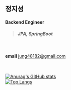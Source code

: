 ## 정지성

#### Backend Engineer

> ##### JPA, SpringBoot

<br>

**email** <jung48182@gmail.com><br> 
<!-- **notion** [https://www.notion.so/zzzzseong](https://zzzzseong.notion.site/ab1ad1eec13c4f3b892b9deeef02adb1?pvs=4)<br> -->
<!-- **blog** <https://zzzzseong.tistory.com/><br> -->

<br><br>
[![Anurag's GitHub stats](https://github-readme-stats-five-rosy-16.vercel.app/api?username=zzzzseong&show_icons=true&theme=dark)](https://github.com/anuraghazra/github-readme-stats)
<br>
[![Top Langs](https://github-readme-stats-five-rosy-16.vercel.app/api/top-langs/?username=zzzzseong&layout=compact&theme=dark)](https://github.com/anuraghazra/github-readme-stats)
<!--
**zzzzseong/zzzzseong** is a ✨ _special_ ✨ repository because its `README.md` (this file) appears on your GitHub profile.

Here are some ideas to get you started:

- 🔭 I’m currently working on ...
- 🌱 I’m currently learning ...
- 👯 I’m looking to collaborate on ...
- 🤔 I’m looking for help with ...
- 💬 Ask me about ...
- 📫 How to reach me: ...
- 😄 Pronouns: ...
- ⚡ Fun fact: ...
-->
